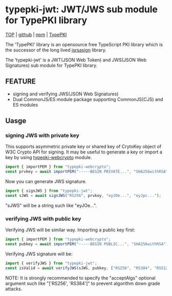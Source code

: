 typepki-jwt: JWT/JWS sub module for TypePKI library
===================================================

[TOP](https://kjur.github.io/typepki-jwt/) | [github](https://github.com/kjur/typepki-jwt) | [npm](https://www.npmjs.com/package/typepki-jwt) | [TypePKI](https://kjur.github.io/typepki/) 

The 'TypePKI' library is an opensource free TypeScript PKI library which is the successor of the long lived [jsrsasign](https://kjur.github.io/jsrsasign) library.

The 'typepki-jwt' is a JWT(JSON Web Token) and JWS(JSON Web Signatures) sub module for TypePKI library.

## FEATURE
- signing and verifying JWS(JSON Web Signatures)
- Dual CommonJS/ES module package supporting CommonJS(CJS) and ES modules

## Uasge

### signing JWS with private key
This supports asymmetric private key or shared key of CrytoKey object of W3C Crypto API for signing.
It may be useful to generate a key or import a key by using [typepki-webcrypto](https://kjur.github.io/typepki-webcrypto/) module.

```JavaScript
import { importPEM } from "typepki-webcrypto";
const prvkey = await importPEM("-----BEGIN PRIVATE...", "SHA256withRSA");
```

Now you can generate JWS signature.
```JavaScript
import { signJWS } from "typepki-jwt";
const sJWS = await signJWS("RS256", prvkey, "eyJOe...", "eyJpc...");
```
"sJWS" will be a string such like "eyJOe...".

### verifying JWS with public key
Verifying JWS will be similar way. Importing a public key first:
```JavaScript
import { importPEM } from "typepki-webcrypto";
const pubkey = await importPEM("-----BEGIN PUBLIC...", "SHA256withRSA");
```

Verifying JWS signature will be:
```JavaScript
import { verifyJWS } from "typepki-jwt";
const isValid = await verifyJWS(sJWS, pubkey, ["RS256", "RS384", "RS512"]);
```

NOTE: It is strongly recommended to specify the "acceptAlgs" optional argument such like "['RS256', 'RS384']" to prevent algorithm down grade attacks.




